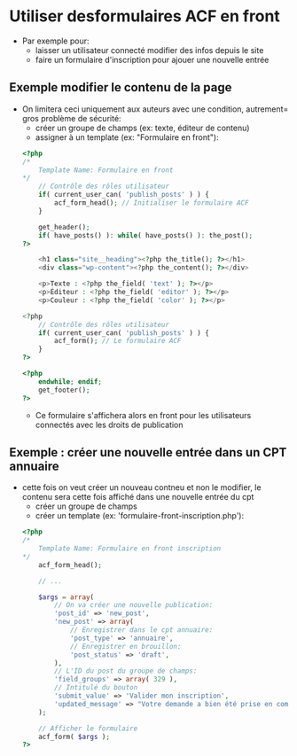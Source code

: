 # Utiliser desformulaires ACF en front
+ Par exemple pour:
    - laisser un utilisateur connecté modifier des infos depuis le site
    - faire un formulaire d'inscription pour ajouer une nouvelle entrée

## Exemple modifier le contenu de la page
+ On limitera ceci uniquement aux auteurs avec une condition, autrement= gros problème de sécurité:
    - créer un groupe de champs (ex: texte, éditeur de contenu)
    - assigner à un template (ex: "Formulaire en front"):
    ```php
    <?php
    /*
        Template Name: Formulaire en front
    */
        // Contrôle des rôles utilisateur
        if( current_user_can( 'publish_posts' ) ) { 
            acf_form_head(); // Initialiser le formulaire ACF
        }

        get_header();
        if( have_posts() ): while( have_posts() ): the_post();
    ?>

        <h1 class="site__heading"><?php the_title(); ?></h1>
        <div class="wp-content"><?php the_content(); ?></div>

        <p>Texte : <?php the_field( 'text' ); ?></p>
        <p>Éditeur : <?php the_field( 'editor' ); ?></p>
        <p>Couleur : <?php the_field( 'color' ); ?></p>

    <?php 
        // Contrôle des rôles utilisateur
        if( current_user_can( 'publish_posts' ) ) { 
            acf_form(); // Le formulaire ACF
        }
    ?>

    <?php 
        endwhile; endif;
        get_footer(); 
    ?>
    ```
    - Ce formulaire s'affichera alors en front pour les utilisateurs connectés avec les droits de publication

## Exemple : créer une nouvelle entrée dans un CPT annuaire
+ cette fois on veut créer un nouveau contneu et non le modifier, le contenu sera cette fois affiché dans une nouvelle entrée du cpt
    - créer un groupe de champs
    - créer un template (ex: 'formulaire-front-inscription.php'):
    ```php
    <?php
    /*
        Template Name: Formulaire en front inscription
    */
        acf_form_head();

        // ...

        $args = array(
            // On va créer une nouvelle publication:
            'post_id' => 'new_post', 
            'new_post' => array(
                // Enregistrer dans le cpt annuaire:
                'post_type' => 'annuaire',
                // Enregistrer en brouillon:
                'post_status' => 'draft', 
            ),
            // L'ID du post du groupe de champs:
            'field_groups' => array( 329 ), 
            // Intitulé du bouton
            'submit_value' => 'Valider mon inscription', 
            'updated_message' => "Votre demande a bien été prise en compte.",
        );

        // Afficher le formulaire
        acf_form( $args ); 
    ?>
    ```